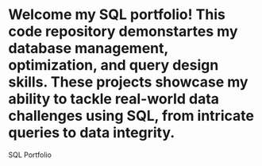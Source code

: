 # Welcome my SQL portfolio! This code repository demonstartes my database management, optimization, and query design skills. These projects showcase my ability to tackle real-world data challenges using SQL, from intricate queries to data integrity.
SQL Portfolio

